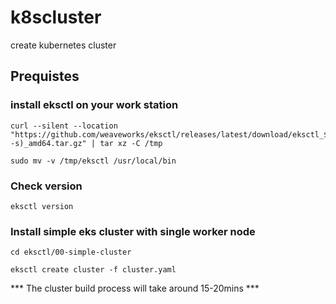 # k8scluster
create kubernetes cluster

## **Prequistes** 

### install eksctl on your work station

```
curl --silent --location "https://github.com/weaveworks/eksctl/releases/latest/download/eksctl_$(uname -s)_amd64.tar.gz" | tar xz -C /tmp

sudo mv -v /tmp/eksctl /usr/local/bin
```
### Check version 

```
eksctl version
```

### Install simple eks cluster with single worker node

```
cd eksctl/00-simple-cluster

eksctl create cluster -f cluster.yaml
```

*** The cluster build process will take around 15-20mins ***




